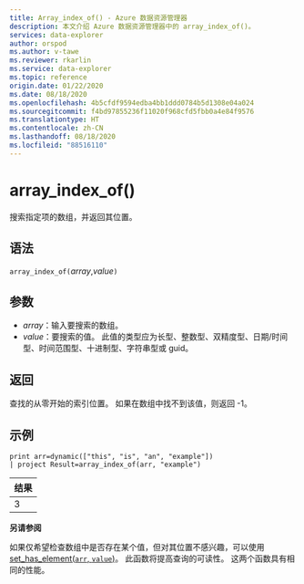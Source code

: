 ```yaml
---
title: Array_index_of() - Azure 数据资源管理器
description: 本文介绍 Azure 数据资源管理器中的 array_index_of()。
services: data-explorer
author: orspod
ms.author: v-tawe
ms.reviewer: rkarlin
ms.service: data-explorer
ms.topic: reference
origin.date: 01/22/2020
ms.date: 08/18/2020
ms.openlocfilehash: 4b5cfdf9594edba4bb1ddd0784b5d1308e04a024
ms.sourcegitcommit: f4bd97855236f11020f968cfd5fbb0a4e84f9576
ms.translationtype: HT
ms.contentlocale: zh-CN
ms.lasthandoff: 08/18/2020
ms.locfileid: "88516110"
---
```

# <a name="array_index_of"></a>array_index_of()

搜索指定项的数组，并返回其位置。

## <a name="syntax"></a>语法

`array_index_of(`*array*,*value*`)`

## <a name="arguments"></a>参数

* *array*：输入要搜索的数组。
* *value*：要搜索的值。 此值的类型应为长型、整数型、双精度型、日期/时间型、时间范围型、十进制型、字符串型或 guid。

## <a name="returns"></a>返回

查找的从零开始的索引位置。
如果在数组中找不到该值，则返回 -1。

## <a name="example"></a>示例

<!-- csl: https://help.kusto.chinacloudapi.cn:443/Samples -->
```kusto
print arr=dynamic(["this", "is", "an", "example"]) 
| project Result=array_index_of(arr, "example")
```

|结果|
|---|
|3|

**另请参阅**

如果仅希望检查数组中是否存在某个值，但对其位置不感兴趣，可以使用 [set_has_element(`arr`, `value`)](sethaselementfunction.md)。 此函数将提高查询的可读性。 这两个函数具有相同的性能。

